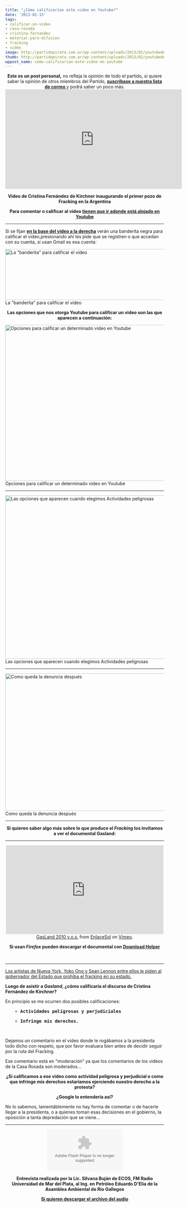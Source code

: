 ```yaml
---
title: "¿Cómo calificarían este video en Youtube?"
date: '2013-02-15'
tags:
- calificar-un-video
- casa-rosada
- cristina-fernandez
- material-para-difusion
- fracking
- video
image: http://partidopirata.com.ar/wp-content/uploads/2013/02/youtubedenuncia.png
thumb: http://partidopirata.com.ar/wp-content/uploads/2013/02/youtubedenuncia-150x150.png
wppost_name: como-calificarian-este-video-en-youtube
---
```


<center><strong>Este es un post personal,</strong> no refleja la opinión de todo el partido, si quiere saber la opinión de otros miembros del Partido, <strong><a href="http://asambleas.partidopirata.com.ar/listinfo/general" target="_blank">suscríbase a nuestra lista de correo </a></strong>y podrá saber un poco más.</center><center></center><center>
<iframe src="http://www.youtube.com/embed/xZ9U3-EQWAo" height="315" width="560" allowfullscreen="" frameborder="0"></iframe></center>
<p style="text-align: center;"><strong>Video de Cristina Fernández de Kirchner inaugurando el primer pozo de Fracking en la Argentina</strong></p>
<p style="text-align: center;"><strong>Para comentar o calificar al video <a href="http://youtu.be/xZ9U3-EQWAo" target="_blank">tienen que ir adonde está alojado en Youtube</a></strong></p>


<hr />

Si se fijan <strong><a href="http://youtu.be/xZ9U3-EQWAo" target="_blank">en la base del video a la derecha</a> </strong>verán una banderita negra para calificar el video,presionando ahí les pide que se registren o que accedan con su cuenta, si usan Gmail es esa cuenta:

<a href="http://partidopirata.com.ar/wp-content/uploads/2013/02/youtubebanderita.png"><img class="size-full wp-image-8450" alt="La &quot;banderita&quot; para calificar el video" src="http://partidopirata.com.ar/wp-content/uploads/2013/02/youtubebanderita.png" width="636" height="161" /></a> La "banderita" para calificar el video

<p style="text-align: center;"><strong>Las opciones que nos otorga Youtube para calificar un video son las que aparecen a continuación:</strong></p>


<a href="http://partidopirata.com.ar/wp-content/uploads/2013/02/youtubedenuncia.png"><img class="size-full wp-image-8449" alt="Opciones para calificar un determinado video en Youtube" src="http://partidopirata.com.ar/wp-content/uploads/2013/02/youtubedenuncia.png" width="650" height="493" /></a> Opciones para calificar un determinado video en Youtube


<hr />

<a href="http://partidopirata.com.ar/wp-content/uploads/2013/02/youtubedenuncia1.png"><img class="size-full wp-image-8456" alt="Las opciones que aparecen cuando elegimos Actividades peligrosas" src="http://partidopirata.com.ar/wp-content/uploads/2013/02/youtubedenuncia1.png" width="642" height="517" /></a> Las opciones que aparecen cuando elegimos Actividades peligrosas


<hr />

<a href="http://partidopirata.com.ar/wp-content/uploads/2013/02/youtubedenuncia2.png"><img class="size-full wp-image-8458" alt="Como queda la denuncia después" src="http://partidopirata.com.ar/wp-content/uploads/2013/02/youtubedenuncia2.png" width="621" height="435" /></a> Como queda la denuncia después


<hr />
<p style="text-align: center;"><strong>Si quieren saber algo más sobre lo que produce el <i>Fracking</i> los invitamos a ver el documental Gasland:</strong></p>


<hr />

<center>
<iframe src="http://player.vimeo.com/video/38843993" height="281" width="500" allowfullscreen="" frameborder="0"></iframe></center><center></center><center><a href="http://vimeo.com/38843993">GasLand 2010 v.o.s.</a> from <a href="http://vimeo.com/user10924301">EnlaceSol</a> on <a href="http://vimeo.com">Vimeo</a>.</center>
<p style="text-align: center;"><strong>Si usan <i>Firefox</i> pueden descargar el documental con <a href="https://addons.mozilla.org/es/firefox/addon/video-downloadhelper/" target="_blank">Download Helper</a></strong></p>
&nbsp;

<hr />

<a href="http://partidopirata.com.ar/8371/nueva-york-artistas-contra-la-fractura-hidraulica-para-terminar-los-subtitulos" target="_blank">Los artistas de Nueva York, Yoko Ono y Sean Lennon entre ellos le piden al gobernador del Estado que prohíba el fracking en su estado.</a>

<strong>Luego de asistir a <i>Gasland</i>, ¿cómo calificaría el discurso de Cristina Fernández de Kirchner?</strong>

En principio se me ocurren dos posibles calificaciones:
<ul>
<ul>
	<li>
<pre><strong>Actividades peligrosas y perjudiciales</strong></pre>
</li>
	<li>
<pre><strong>Infringe mis derechos.</strong></pre>
</li>
</ul>
</ul>
&nbsp;

Dejamos un comentario en el video donde le rogábamos a la presidenta todo dicho con respeto, que por favor evaluara bien antes de decidir seguir por la ruta del Fracking.

Ese comentario está en "moderación" ya que los comentarios de los videos de la Casa Rosada son moderados...
<p style="text-align: center;"><strong>¿Si calificamos a ese video como actividad peligrosa y perjudicial o como que infringe mis derechos estaríamos ejerciendo nuestro derecho a la protesta?</strong></p>
<p style="text-align: center;"><strong>¿Google lo entendería así?</strong></p>
No lo sabemos, lamentáblemente no hay forma de comentar o de hacerle llegar a la presidenta, o a quienes toman esas decisiones en el gobierno, la oposición a tanta depredación que se viene...

<hr />

<center>
<object id="player1791642" width="240" height="133" classid="clsid:d27cdb6e-ae6d-11cf-96b8-444553540000" codebase="http://download.macromedia.com/pub/shockwave/cabs/flash/swflash.cab#version=6,0,40,0"><param name="AllowScriptAccess" value="always" /><param name="allowFullScreen" value="true" /><param name="wmode" value="transparent" /><param name="src" value="http://www.ivoox.com/playerivoox_ee_1791642_1.html" /><param name="allowfullscreen" value="true" /><param name="allowscriptaccess" value="always" /><embed id="player1791642" width="240" height="133" type="application/x-shockwave-flash" src="http://www.ivoox.com/playerivoox_ee_1791642_1.html" AllowScriptAccess="always" allowFullScreen="true" wmode="transparent" allowfullscreen="true" allowscriptaccess="always" /></object></center>
<p style="text-align: center;"><strong>Entrevista realizada por la Lic. Silvana Buján de ECOS, FM Radio Universidad de Mar del Plata, al Ing. en Petróleo Eduardo D'Elia de la Asamblea Ambiental de Río Gallegos</strong></p>
<p style="text-align: center;"><strong><a href="http://www.ivoox.com/fracking-argentina-sus-riesgos_md_1791642_1.mp3" target="_blank">Si quieren descargar el archivo del audio</a></strong></p>
